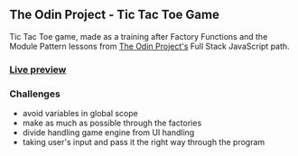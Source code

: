 ## The Odin Project - Tic Tac Toe Game

Tic Tac Toe game, made as a training after Factory Functions and the Module Pattern lessons from [The Odin Project's](https://www.theodinproject.com/) Full Stack JavaScript path.

### [Live preview](https://bartek8b.github.io/zzz-odin-tic_tac_toe/)

### Challenges

- avoid variables in global scope
- make as much as possible through the factories
- divide handling game engine from UI handling
- taking user's input and pass it the right way through the program

